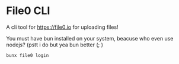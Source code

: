 # File0 CLI

A cli tool for https://file0.io for uploading files!

You must have bun installed on your system, beacuse who even use nodejs? (pstt i do but yea bun better (; )

```bash
bunx file0 login
```
